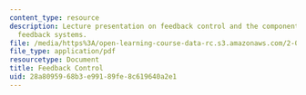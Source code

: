 ```yaml
---
content_type: resource
description: Lecture presentation on feedback control and the components of engineered
  feedback systems.
file: /media/https%3A/open-learning-course-data-rc.s3.amazonaws.com/2-017j-design-of-electromechanical-robotic-systems-fall-2009/28a8095968b3e99189fe8c619640a2e1_MIT2_017JF09_feedback.pdf
file_type: application/pdf
resourcetype: Document
title: Feedback Control
uid: 28a80959-68b3-e991-89fe-8c619640a2e1
---
```


